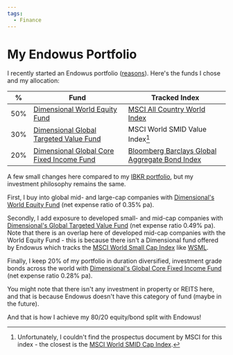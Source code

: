 ```yaml
---
tags:
  - Finance
---
```

# My Endowus Portfolio

I recently started an Endowus portfolio ([reasons](2021-07-25-endowus-or-not.md)). Here's the funds I chose and my allocation:

| %   | Fund                                               | Tracked Index                                            |
|-----|----------------------------------------------------|----------------------------------------------------------|
| 50% | [Dimensional World Equity Fund][wef]               | [MSCI All Country World Index][acwi]                     |
| 30% | [Dimensional Global Targeted Value Fund][gtvf]     | MSCI World SMID Value Index[^wsvi]                       |
| 20% | [Dimensional Global Core Fixed Income Fund][gcfif] | [Bloomberg Barclays Global Aggregate Bond Index][bbgabi] |

A few small changes here compared to my [IBKR portfolio](2021-01-16-my-investment-portfolio.md), but my investment philosophy remains the same.

First, I buy into global mid- and large-cap companies with [Dimensional's World Equity Fund][wef] (net expense ratio of 0.35% pa).

Secondly, I add exposure to developed small- and mid-cap companies with [Dimensional's Global Targeted Value Fund][gtvf] (net expense ratio 0.49% pa). Note that there is an overlap here of developed mid-cap companies with the World Equity Fund - this is because there isn't a Dimensional fund offered by Endowus which tracks the [MSCI World Small Cap Index][wsci] like [WSML][wsml].

Finally, I keep 20% of my portfolio in duration diversified, investment grade bonds across the world with [Dimensional's Global Core Fixed Income Fund][gcfif] (net expense ratio 0.28% pa).

You might note that there isn't any investment in property or REITS here, and that is because Endowus doesn't have this category of fund (maybe in the future).

And that is how I achieve my 80/20 equity/bond split with Endowus!

[wef]: https://eu.dimensional.com/en/funds/world-equity-fund-sgd-acc
[acwi]: https://www.msci.com/documents/10199/a71b65b5-d0ea-4b5c-a709-24b1213bc3c5
[gtvf]: https://eu.dimensional.com/en/funds/global-targeted-value-fund-sgd-acc
[gcfif]: https://eu.dimensional.com/en/funds/global-core-fixed-income-fund-sgd-acc
[bbgabi]: https://www.bloomberg.com/quote/LEGATRUU:IND
[wsci]: https://www.msci.com/documents/10199/a67b0d43-0289-4bce-8499-0c102eaa8399
[wsml]: https://www.ishares.com/uk/individual/en/products/296576/ishares-msci-world-small-cap-ucits-etf-usd-(acc)-fund

[^wsvi]: Unfortunately, I couldn't find the prospectus document by MSCI for this index - the closest is the [MSCI World SMID Cap Index](https://www.msci.com/documents/10199/42e6c200-1e4e-496f-a318-42499ab8b128).